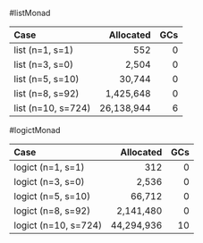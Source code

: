 
#listMonad

|Case|Allocated|GCs|
|:---|---:|---:|
|list (n=1, s=1)|552|0|
|list (n=3, s=0)|2,504|0|
|list (n=5, s=10)|30,744|0|
|list (n=8, s=92)|1,425,648|0|
|list (n=10, s=724)|26,138,944|6|

#logictMonad

|Case|Allocated|GCs|
|:---|---:|---:|
|logict (n=1, s=1)|312|0|
|logict (n=3, s=0)|2,536|0|
|logict (n=5, s=10)|66,712|0|
|logict (n=8, s=92)|2,141,480|0|
|logict (n=10, s=724)|44,294,936|10|
